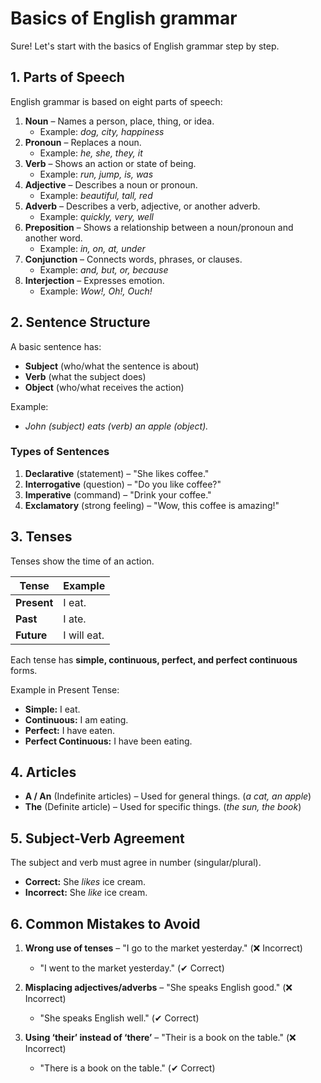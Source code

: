 # Basics of English grammar

Sure! Let's start with the basics of English grammar step by step.  

## 1. **Parts of Speech**  
English grammar is based on eight parts of speech:  

1. **Noun** – Names a person, place, thing, or idea.  
   - Example: *dog, city, happiness*  
2. **Pronoun** – Replaces a noun.  
   - Example: *he, she, they, it*  
3. **Verb** – Shows an action or state of being.  
   - Example: *run, jump, is, was*  
4. **Adjective** – Describes a noun or pronoun.  
   - Example: *beautiful, tall, red*  
5. **Adverb** – Describes a verb, adjective, or another adverb.  
   - Example: *quickly, very, well*  
6. **Preposition** – Shows a relationship between a noun/pronoun and another word.  
   - Example: *in, on, at, under*  
7. **Conjunction** – Connects words, phrases, or clauses.  
   - Example: *and, but, or, because*  
8. **Interjection** – Expresses emotion.  
   - Example: *Wow!, Oh!, Ouch!*  

## 2. **Sentence Structure**  
A basic sentence has:  
- **Subject** (who/what the sentence is about)  
- **Verb** (what the subject does)  
- **Object** (who/what receives the action)  

Example:  
- *John (subject) eats (verb) an apple (object).*  

### Types of Sentences  
1. **Declarative** (statement) – "She likes coffee."  
2. **Interrogative** (question) – "Do you like coffee?"  
3. **Imperative** (command) – "Drink your coffee."  
4. **Exclamatory** (strong feeling) – "Wow, this coffee is amazing!"  

## 3. **Tenses**  
Tenses show the time of an action.  

| Tense          | Example |
|---------------|---------|
| **Present**   | I eat.  |
| **Past**      | I ate.  |
| **Future**    | I will eat. |

Each tense has **simple, continuous, perfect, and perfect continuous** forms.  

Example in Present Tense:  
- **Simple:** I eat.  
- **Continuous:** I am eating.  
- **Perfect:** I have eaten.  
- **Perfect Continuous:** I have been eating.  

## 4. **Articles**  
- **A / An** (Indefinite articles) – Used for general things. (*a cat, an apple*)  
- **The** (Definite article) – Used for specific things. (*the sun, the book*)  

## 5. **Subject-Verb Agreement**  
The subject and verb must agree in number (singular/plural).  
- **Correct:** She *likes* ice cream.  
- **Incorrect:** She *like* ice cream.  

## 6. **Common Mistakes to Avoid**  
1. **Wrong use of tenses** – "I go to the market yesterday." (❌ Incorrect)  
   - "I went to the market yesterday." (✔ Correct)  

2. **Misplacing adjectives/adverbs** – "She speaks English good." (❌ Incorrect)  
   - "She speaks English well." (✔ Correct)  

3. **Using ‘their’ instead of ‘there’** – "Their is a book on the table." (❌ Incorrect)  
   - "There is a book on the table." (✔ Correct)  
